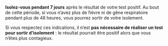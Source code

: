 **Isolez-vous pendant 7 jours** après le résultat de votre test positif. Au bout de cette période, si vous n’avez plus de fièvre ni de gêne respiratoire pendant plus de 48 heures, vous pourrez sortir de votre isolement.

Si vous respectez ces indications, il n’est **pas nécessaire de réaliser un test pour sortir d’isolement** : le résultat pourrait être positif alors que vous n’êtes plus contagieux.
